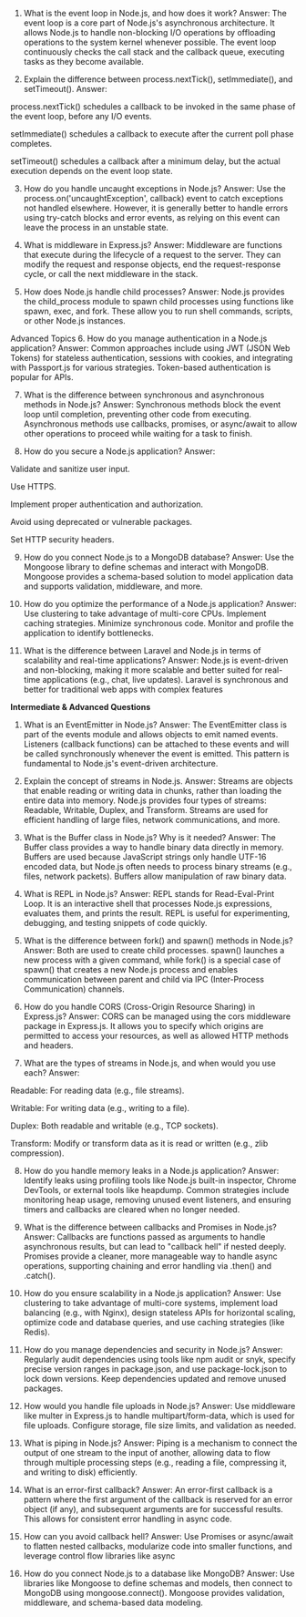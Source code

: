 1. What is the event loop in Node.js, and how does it work?
Answer: The event loop is a core part of Node.js's asynchronous architecture. It allows Node.js to handle non-blocking I/O operations by offloading operations to the system kernel whenever possible. The event loop continuously checks the call stack and the callback queue, executing tasks as they become available.

2. Explain the difference between process.nextTick(), setImmediate(), and setTimeout().
Answer:

process.nextTick() schedules a callback to be invoked in the same phase of the event loop, before any I/O events.

setImmediate() schedules a callback to execute after the current poll phase completes.

setTimeout() schedules a callback after a minimum delay, but the actual execution depends on the event loop state.

3. How do you handle uncaught exceptions in Node.js?
Answer: Use the process.on('uncaughtException', callback) event to catch exceptions not handled elsewhere. However, it is generally better to handle errors using try-catch blocks and error events, as relying on this event can leave the process in an unstable state.

4. What is middleware in Express.js?
Answer: Middleware are functions that execute during the lifecycle of a request to the server. They can modify the request and response objects, end the request-response cycle, or call the next middleware in the stack.

5. How does Node.js handle child processes?
Answer: Node.js provides the child_process module to spawn child processes using functions like spawn, exec, and fork. These allow you to run shell commands, scripts, or other Node.js instances.

Advanced Topics
6. How do you manage authentication in a Node.js application?
Answer: Common approaches include using JWT (JSON Web Tokens) for stateless authentication, sessions with cookies, and integrating with Passport.js for various strategies. Token-based authentication is popular for APIs.

7. What is the difference between synchronous and asynchronous methods in Node.js?
Answer: Synchronous methods block the event loop until completion, preventing other code from executing. Asynchronous methods use callbacks, promises, or async/await to allow other operations to proceed while waiting for a task to finish.

8. How do you secure a Node.js application?
Answer:

Validate and sanitize user input.

Use HTTPS.

Implement proper authentication and authorization.

Avoid using deprecated or vulnerable packages.

Set HTTP security headers.

9. How do you connect Node.js to a MongoDB database?
Answer: Use the Mongoose library to define schemas and interact with MongoDB. Mongoose provides a schema-based solution to model application data and supports validation, middleware, and more.

10. How do you optimize the performance of a Node.js application?
Answer:
Use clustering to take advantage of multi-core CPUs.
Implement caching strategies.
Minimize synchronous code.
Monitor and profile the application to identify bottlenecks.

11. What is the difference between Laravel and Node.js in terms of scalability and real-time applications?
Answer: Node.js is event-driven and non-blocking, making it more scalable and better suited for real-time applications (e.g., chat, live updates). Laravel is synchronous and better for traditional web apps with complex features

**Intermediate & Advanced Questions**

1. What is an EventEmitter in Node.js?
Answer: The EventEmitter class is part of the events module and allows objects to emit named events. Listeners (callback functions) can be attached to these events and will be called synchronously whenever the event is emitted. This pattern is fundamental to Node.js's event-driven architecture.

2. Explain the concept of streams in Node.js.
Answer: Streams are objects that enable reading or writing data in chunks, rather than loading the entire data into memory. Node.js provides four types of streams: Readable, Writable, Duplex, and Transform. Streams are used for efficient handling of large files, network communications, and more.

3. What is the Buffer class in Node.js? Why is it needed?
Answer: The Buffer class provides a way to handle binary data directly in memory. Buffers are used because JavaScript strings only handle UTF-16 encoded data, but Node.js often needs to process binary streams (e.g., files, network packets). Buffers allow manipulation of raw binary data.

4. What is REPL in Node.js?
Answer: REPL stands for Read-Eval-Print Loop. It is an interactive shell that processes Node.js expressions, evaluates them, and prints the result. REPL is useful for experimenting, debugging, and testing snippets of code quickly.

5. What is the difference between fork() and spawn() methods in Node.js?
Answer: Both are used to create child processes. spawn() launches a new process with a given command, while fork() is a special case of spawn() that creates a new Node.js process and enables communication between parent and child via IPC (Inter-Process Communication) channels.

6. How do you handle CORS (Cross-Origin Resource Sharing) in Express.js?
Answer: CORS can be managed using the cors middleware package in Express.js. It allows you to specify which origins are permitted to access your resources, as well as allowed HTTP methods and headers.

7. What are the types of streams in Node.js, and when would you use each?
Answer:

Readable: For reading data (e.g., file streams).

Writable: For writing data (e.g., writing to a file).

Duplex: Both readable and writable (e.g., TCP sockets).

Transform: Modify or transform data as it is read or written (e.g., zlib compression).

8. How do you handle memory leaks in a Node.js application?
Answer: Identify leaks using profiling tools like Node.js built-in inspector, Chrome DevTools, or external tools like heapdump. Common strategies include monitoring heap usage, removing unused event listeners, and ensuring timers and callbacks are cleared when no longer needed.

9. What is the difference between callbacks and Promises in Node.js?
Answer: Callbacks are functions passed as arguments to handle asynchronous results, but can lead to "callback hell" if nested deeply. Promises provide a cleaner, more manageable way to handle async operations, supporting chaining and error handling via .then() and .catch().

10. How do you ensure scalability in a Node.js application?
Answer: Use clustering to take advantage of multi-core systems, implement load balancing (e.g., with Nginx), design stateless APIs for horizontal scaling, optimize code and database queries, and use caching strategies (like Redis).

11. How do you manage dependencies and security in Node.js?
Answer: Regularly audit dependencies using tools like npm audit or snyk, specify precise version ranges in package.json, and use package-lock.json to lock down versions. Keep dependencies updated and remove unused packages.

12. How would you handle file uploads in Node.js?
Answer: Use middleware like multer in Express.js to handle multipart/form-data, which is used for file uploads. Configure storage, file size limits, and validation as needed.

13. What is piping in Node.js?
Answer: Piping is a mechanism to connect the output of one stream to the input of another, allowing data to flow through multiple processing steps (e.g., reading a file, compressing it, and writing to disk) efficiently.

14. What is an error-first callback?
Answer: An error-first callback is a pattern where the first argument of the callback is reserved for an error object (if any), and subsequent arguments are for successful results. This allows for consistent error handling in async code.

15. How can you avoid callback hell?
Answer: Use Promises or async/await to flatten nested callbacks, modularize code into smaller functions, and leverage control flow libraries like async

16. How do you connect Node.js to a database like MongoDB?
Answer: Use libraries like Mongoose to define schemas and models, then connect to MongoDB using mongoose.connect(). Mongoose provides validation, middleware, and schema-based data modeling.

